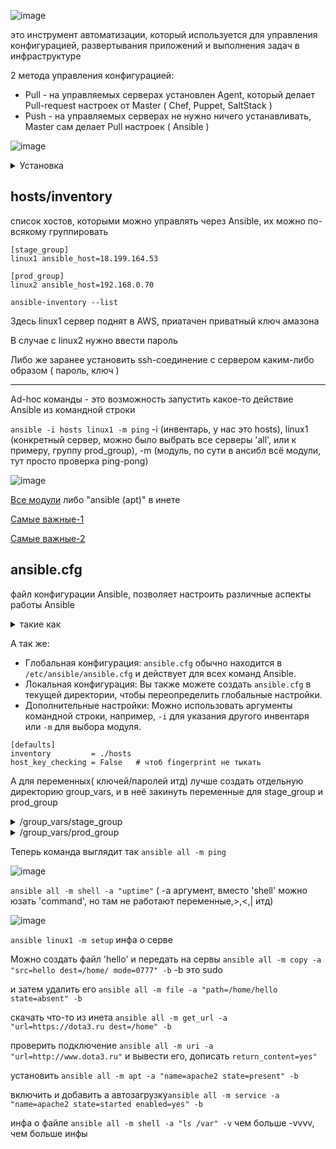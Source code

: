 ![image](https://github.com/Wireflex/Ansible/assets/165675775/a0566b9d-8065-4fda-9516-6b08c06500fa)

это инструмент автоматизации, который используется для управления конфигурацией, развертывания приложений и выполнения задач в инфраструктуре

2 метода управления конфигурацией:
 - Pull - на управляемых серверах установлен Agent, который делает Pull-request настроек от Master ( Chef, Puppet, SaltStack )
 - Push - на управляемых серверах не нужно ничего устанавливать, Master сам делает Pull настроек ( Ansible )

![image](https://github.com/user-attachments/assets/12987903-a769-4262-95c9-b1b8d9cf803b)

<details> <summary>Установка</summary>

```
sudo apt-add-repository ppa:ansible/ansible
sudo apt update
sudo apt install ansible
```
</details>

## hosts/inventory
список хостов, которыми можно управлять через Ansible, их можно по-всякому группировать

```
[stage_group]
linux1 ansible_host=18.199.164.53

[prod_group]
linux2 ansible_host=192.168.0.70

```

```ansible-inventory --list```

Здесь linux1 сервер поднят в AWS, приатачен приватный ключ амазона

В случае с linux2 нужно ввести пароль

Либо же заранее установить ssh-соединение с сервером каким-либо образом ( пароль, ключ )

---

Ad-hoc команды - это возможность запустить какое-то действие Ansible из командной строки

```ansible -i hosts linux1 -m ping``` -i (инвентарь, у нас это hosts), linux1 (конкретный сервер, можно было выбрать все серверы 'all', или к примеру, группу prod_group), -m (модуль, по сути в ансибл всё модули, тут просто проверка ping-pong)

![image](https://github.com/user-attachments/assets/a113f618-4402-4f8f-a9f8-fc58efebdbfb)

[Все модули](https://docs.ansible.com/ansible/2.9/modules/list_of_all_modules.html) либо "ansible (apt)" в инете

[Самые важные-1](https://habr.com/ru/companies/slurm/articles/707130/)

[Самые важные-2](https://habr.com/ru/companies/slurm/articles/707986/)

## ansible.cfg

файл конфигурации Ansible, позволяет настроить различные аспекты работы Ansible
<details> <summary>такие как</summary>

```
* Пути к инвентарю: Указывает, где искать файлы инвентаря, если они не находятся в стандартном месте (`/etc/ansible/hosts`).
* Пути к playbook: Указывает, где искать playbook, если они не находятся в текущей директории.
* Параметры по умолчанию: Устанавливает значения по умолчанию для различных параметров, таких как:
    * `ansible_user`: Пользователь для входа на хосты.
    * `ansible_port`: Порт для подключения к хостам.
    * `ansible_python_interpreter`: Путь к интерпретатору Python.
* Логирование: Настраивает уровень детализации логов.
* Прокси: Настраивает использование прокси-сервера.
```
</details>

А так же:
* Глобальная конфигурация: `ansible.cfg` обычно находится в `/etc/ansible/ansible.cfg` и действует для всех команд Ansible.
* Локальная конфигурация: Вы также можете создать `ansible.cfg` в текущей директории, чтобы переопределить глобальные настройки.
* Дополнительные настройки: Можно использовать аргументы командной строки, например, `-i` для указания другого инвентаря или `-m` для выбора модуля.

```
[defaults]
inventory         = ./hosts
host_key_checking = False   # чтоб fingerprint не тыкать
```

А для переменных( ключей/паролей итд) лучше создать отдельную директорию group_vars, и в неё закинуть переменные для stage_group и prod_group

<details> <summary>/group_vars/stage_group</summary>

```
---
ansible_user:                 ubuntu
ansible_ssh_private_key_file: /home/wireflex/.ssh/wireflex-key-frankfurt.pem

```
</details>

<details> <summary>/group_vars/prod_group</summary>

```
---
ansible_user:     wireflex
ansible_ssh_pass: dota228
```
</details>

Теперь команда выглядит так ```ansible all -m ping```

![image](https://github.com/user-attachments/assets/cfaee11c-b562-48c4-bc88-bd2caf237f85)

```ansible all -m shell -a "uptime"``` ( -a аргумент, вместо 'shell' можно юзать 'command', но там не работают переменные,>,<,| итд)

![image](https://github.com/user-attachments/assets/9eb9b82e-fedd-4d03-9d2c-7d3f0a2bdf64)

```ansible linux1 -m setup``` инфа о серве

Можно создать файл 'hello' и передать на сервы ```ansible all -m copy -a "src=hello dest=/home/ mode=0777" -b``` -b это sudo

и затем удалить его ```ansible all -m file -a "path=/home/hello state=absent" -b```

скачать что-то из инета ```ansible all -m get_url -a "url=https://dota3.ru dest=/home" -b```

проверить подключение ```ansible all -m uri -a "url=http://www.dota3.ru"``` и вывести его, дописать ```return_content=yes"```

установить ```ansible all -m apt -a "name=apache2 state=present" -b```

включить и добавить а автозагрузку```ansible all -m service -a "name=apache2 state=started enabled=yes" -b```

инфа о файле ```ansible all -m shell -a "ls /var" -v``` чем больше -vvvv, чем больше инфы
